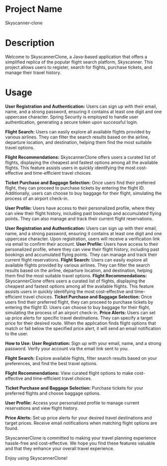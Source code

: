 # Project Name
Skyscanner-clone
# Description
Welcome to SkyscannerClone, a Java-based application that offers a simplified replica of the popular flight search platform, Skyscanner. This project allows users to register, search for flights, purchase tickets, and manage their travel history.
# Usage
**User Registration and Authentication:** Users can sign up with their email, name, and a strong password, ensuring it contains at least one digit and one uppercase character. Spring Security is employed to handle user authentication, generating a secure token upon successful login.

**Flight Search:** Users can easily explore all available flights provided by various airlines. They can filter the search results based on the airline, departure location, and destination, helping them find the most suitable travel options.

**Flight Recommendations:** SkyscannerClone offers users a curated list of flights, displaying the cheapest and fastest options among all the available flights. This feature assists users in quickly identifying the most cost-effective and time-efficient travel choices.

**Ticket Purchase and Baggage Selection:** Once users find their preferred flight, they can proceed to purchase tickets by entering the flight ID. Additionally, users can choose to buy baggage for their flight, simulating the process of an airport check-in.

**User Profile:** Users have access to their personalized profile, where they can view their flight history, including past bookings and accumulated flying points. They can also manage and track their current flight reservations.

**User Registration and Authentication:**
Users can sign up with their email, name, and a strong password, ensuring it contains at least one digit and one uppercase character.
Upon registration, users will receive a verification link via email to confirm their account.
**User Profile:**
Users have access to their personalized profile, where they can view their flight history, including past bookings and accumulated flying points.
They can manage and track their current flight reservations.
**Flight Search:**
Users can easily explore all available flights provided by various airlines.
They can filter the search results based on the airline, departure location, and destination, helping them find the most suitable travel options.
**Flight Recommendations:**
SkyscannerClone offers users a curated list of flights, displaying the cheapest and fastest options among all the available flights.
This feature assists users in quickly identifying the most cost-effective and time-efficient travel choices.
**Ticket Purchase and Baggage Selection:**
Once users find their preferred flight, they can proceed to purchase tickets by entering the flight ID.
Users can choose to buy baggage for their flight, simulating the process of an airport check-in.
**Price Alerts:**
Users can set up price alerts for specific travel destinations.
They can specify a target price for their desired route.
When the application finds flight options that match or fall below the specified price alert, it will send an email notification to the user.

**How to Use:**
**User Registration:** Sign up with your email, name, and a strong password. Verify your account via the email link sent to you.

**Flight Search:** Explore available flights, filter search results based on your preferences, and find the best travel options.

**Flight Recommendations:** View curated flight options to make cost-effective and time-efficient travel choices.

**Ticket Purchase and Baggage Selection:** Purchase tickets for your preferred flights and choose baggage options.

**User Profile:** Access your personalized profile to manage current reservations and view flight history.

**Price Alerts:** Set up price alerts for your desired travel destinations and target prices. Receive email notifications when matching flight options are found.

SkyscannerClone is committed to making your travel planning experience hassle-free and cost-effective. We hope you find these features valuable and that they enhance your overall travel experience.

Enjoy using SkyscannerClone!


